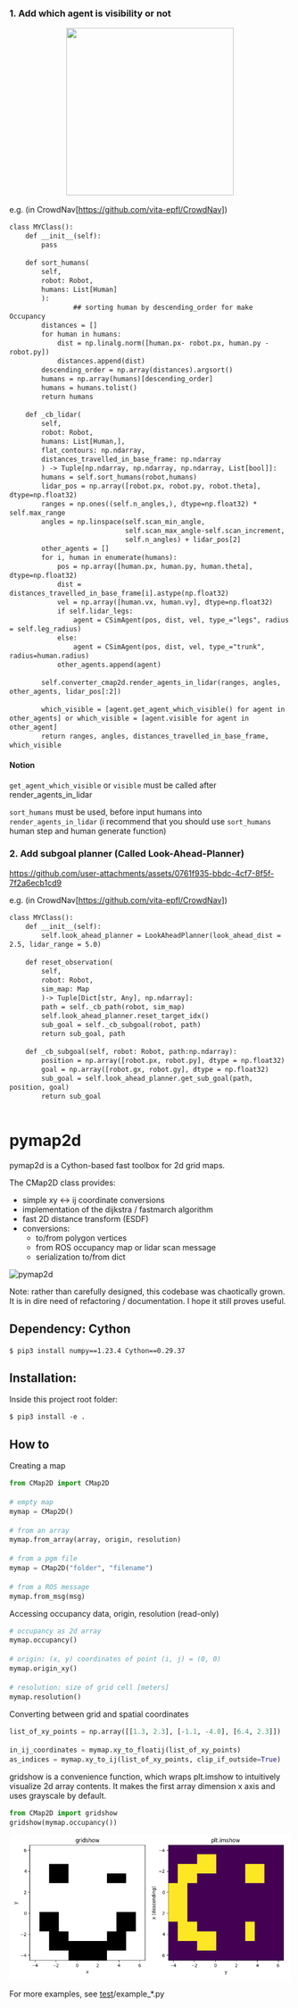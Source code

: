 ### 1. Add which agent is visibility or not ###

<p align="center">
<img src="https://github.com/user-attachments/assets/a1bfef5c-02d9-4d1b-b0cd-820a6395f164"  width="300" height="300"/>
</p>

e.g. (in CrowdNav[https://github.com/vita-epfl/CrowdNav])

```
class MYClass():
    def __init__(self):
        pass

    def sort_humans(
        self,
        robot: Robot,
        humans: List[Human]
        ):
                ## sorting human by descending_order for make Occupancy 
        distances = []
        for human in humans:
            dist = np.linalg.norm([human.px- robot.px, human.py - robot.py])
            distances.append(dist)
        descending_order = np.array(distances).argsort()
        humans = np.array(humans)[descending_order]
        humans = humans.tolist()
        return humans 

    def _cb_lidar(
        self, 
        robot: Robot, 
        humans: List[Human,], 
        flat_contours: np.ndarray,
        distances_travelled_in_base_frame: np.ndarray
        ) -> Tuple[np.ndarray, np.ndarray, np.ndarray, List[bool]]:
        humans = self.sort_humans(robot,humans)
        lidar_pos = np.array([robot.px, robot.py, robot.theta], dtype=np.float32)
        ranges = np.ones((self.n_angles,), dtype=np.float32) * self.max_range
        angles = np.linspace(self.scan_min_angle,
                             self.scan_max_angle-self.scan_increment,
                             self.n_angles) + lidar_pos[2]
        other_agents = []
        for i, human in enumerate(humans):
            pos = np.array([human.px, human.py, human.theta], dtype=np.float32)
            dist = distances_travelled_in_base_frame[i].astype(np.float32)
            vel = np.array([human.vx, human.vy], dtype=np.float32)
            if self.lidar_legs:
                agent = CSimAgent(pos, dist, vel, type_="legs", radius = self.leg_radius)
            else:
                agent = CSimAgent(pos, dist, vel, type_="trunk", radius=human.radius)
            other_agents.append(agent)

        self.converter_cmap2d.render_agents_in_lidar(ranges, angles, other_agents, lidar_pos[:2])

        which_visible = [agent.get_agent_which_visible() for agent in other_agents] or which_visible = [agent.visible for agent in other_agent]
        return ranges, angles, distances_travelled_in_base_frame, which_visible

```

#### Notion #### 

```get_agent_which_visible``` or ```visible``` must be called after render_agents_in_lidar

```sort_humans``` must be used, before input humans into ```render_agents_in_lidar``` (i recommend that you should use ```sort_humans``` human step and human generate function)


### 2. Add subgoal planner (Called Look-Ahead-Planner) ###


https://github.com/user-attachments/assets/0761f935-bbdc-4cf7-8f5f-7f2a6ecb1cd9

e.g. (in CrowdNav[https://github.com/vita-epfl/CrowdNav])

```
class MYClass():
    def __init__(self):
        self.look_ahead_planner = LookAheadPlanner(look_ahead_dist = 2.5, lidar_range = 5.0)

    def reset_observation(
        self, 
        robot: Robot,
        sim_map: Map
        )-> Tuple[Dict[str, Any], np.ndarray]:
        path = self._cb_path(robot, sim_map)
        self.look_ahead_planner.reset_target_idx()
        sub_goal = self._cb_subgoal(robot, path)
        return sub_goal, path
    
    def _cb_subgoal(self, robot: Robot, path:np.ndarray):
        position = np.array([robot.px, robot.py], dtype = np.float32)
        goal = np.array([robot.gx, robot.gy], dtype = np.float32)
        sub_goal = self.look_ahead_planner.get_sub_goal(path, position, goal)
        return sub_goal
    

```



# pymap2d

pymap2d is a Cython-based fast toolbox for 2d grid maps.

The CMap2D class provides:
- simple xy <-> ij coordinate conversions
- implementation of the dijkstra / fastmarch algorithm
- fast 2D distance transform (ESDF)
- conversions:
  - to/from polygon vertices
  - from ROS occupancy map or lidar scan message
  - serialization to/from dict

![pymap2d](media/pymap2d.png)

Note: rather than carefully designed, this codebase was chaotically grown. 
It is in dire need of refactoring / documentation. I hope it still proves useful.

## Dependency: Cython
```
$ pip3 install numpy==1.23.4 Cython==0.29.37
```

## Installation:
Inside this project root folder:
```
$ pip3 install -e .
```

## How to

Creating a map

```python
from CMap2D import CMap2D

# empty map
mymap = CMap2D()

# from an array
mymap.from_array(array, origin, resolution)

# from a pgm file
mymap = CMap2D("folder", "filename")

# from a ROS message
mymap.from_msg(msg)
```

Accessing occupancy data, origin, resolution (read-only)

```python
# occupancy as 2d array
mymap.occupancy()

# origin: (x, y) coordinates of point (i, j) = (0, 0)
mymap.origin_xy()

# resolution: size of grid cell [meters]
mymap.resolution()
```

Converting between grid and spatial coordinates

```python
list_of_xy_points = np.array([[1.3, 2.3], [-1.1, -4.0], [6.4, 2.3]])

in_ij_coordinates = mymap.xy_to_floatij(list_of_xy_points)
as_indices = mymap.xy_to_ij(list_of_xy_points, clip_if_outside=True)
```

gridshow is a convenience function, which wraps plt.imshow to intuitively visualize 2d array contents.
It makes the first array dimension x axis and uses grayscale by default.

```python
from CMap2D import gridshow
gridshow(mymap.occupancy())
```

![gridshow_vs_imshow](media/gridshow_vs_imshow.png)


For more examples, see [test](test)/example_*.py
